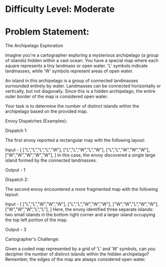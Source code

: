 # Difficulty Level: Moderate

# Problem Statement:

The Archipelago Exploration

Imagine you're a cartographer exploring a mysterious archipelago (a group of islands) hidden within a vast ocean. You have a special map where each square represents a tiny landmass or open water. 'L' symbols indicate landmasses, while 'W' symbols represent areas of open water.

An island in this archipelago is a group of connected landmasses surrounded entirely by water. Landmasses can be connected horizontally or vertically, but not diagonally. Since this is a hidden archipelago, the entire outer border of the map is considered open water.

Your task is to determine the number of distinct islands within the archipelago based on the provided map.

Envoy Dispatches (Examples):

Dispatch 1:

The first envoy reported a rectangular map with the following layout:

Input - [
["L","L","L","L","W"],
["L","L","W","L","W"],
["L","L","W","W","W"],
["W","W","W","W","W"],
]
In this case, the envoy discovered a single large island formed by the connected landmasses.

Output - 1

Dispatch 2:

The second envoy encountered a more fragmented map with the following layout:

Input - [
["L","L","W","W","W"],
["L","L","W","W","W"],
["W","W","L","W","W"],
["W","W","W","L","L"],
]
Here, the envoy identified three separate islands: two small islands in the bottom right corner and a larger island occupying the top left portion of the map.

Output - 3

Cartographer's Challenge:

Given a coded map represented by a grid of 'L' and 'W' symbols, can you decipher the number of distinct islands within the hidden archipelago? Remember, the edges of the map are always considered open water.
